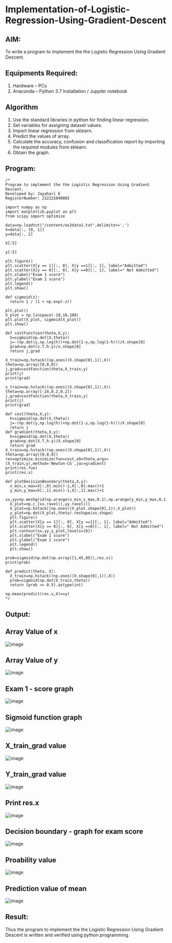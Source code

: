 # Implementation-of-Logistic-Regression-Using-Gradient-Descent

## AIM:
To write a program to implement the the Logistic Regression Using Gradient Descent.

## Equipments Required:
1. Hardware – PCs
2. Anaconda – Python 3.7 Installation / Jupyter notebook

## Algorithm
1. Use the standard libraries in python for finding linear regression.
2. Set variables for assigning dataset values.
3. Import linear regression from sklearn.
4. Predict the values of array.
5. Calculate the accuracy, confusion and classification report by importing the required modules from sklearn.
6. Obtain the graph.

## Program:
```
/*
Program to implement the the Logistic Regression Using Gradient Descent.
Developed by: Jayahari E
RegisterNumber: 212221040065

import numpy as np
import matplotlib.pyplot as plt
from scipy import optimize

data=np.loadtxt("/content/ex2data1.txt",delimiter=',')
X=data[:, [0, 1]]
y=data[:, 2]

X[:5]

y[:5]

plt.figure()
plt.scatter(X[y == 1][:, 0], X[y ==1][:, 1], label="Admitted")
plt.scatter(X[y == 0][:, 0], X[y ==0][:, 1], label=" Not Admitted")
plt.xlabel("Exam 1 score")
plt.ylabel("Exam 2 score")
plt.legend()
plt.show()

def sigmoid(z):
  return 1 / (1 + np.exp(-z))

plt.plot()
X_plot = np.linspace(-10,10,100)
plt.plot(X_plot, sigmoid(X_plot))
plt.show()

def costFunction(theta,X,y):
  h=sigmoid(np.dot(X,theta))
  j=-(np.dot(y,np.log(h))+np.dot(1-y,np.log(1-h)))/X.shape[0]
  grad=np.dot(x.T,h-y)/x.shape[0]
  return j,grad
  
X_train=np.hstack((np.ones((X.shape[0],1)),X))
theta=np.array([0,0,0])
j,grad=costFunction(theta,X_train,y)
print(j)
print(grad)

x_train=np.hstack((np.ones((X.shape[0],1)),X))
theta=np.array([-24,0.2,0.2])
j,grad=costFunction(theta,X_train,y)
print(j)
print(grad)

def cost(theta,X,y):
  h=sigmoid(np.dot(X,theta))
  j=-(np.dot(y,np.log(h))+np.dot(1-y,np.log(1-h)))/X.shape[0]
  return j
def gradient(theta,X,y):
  h=sigmoid(np.dot(X,theta))
  grad=np.dot(X.T,h-y)/X.shape[0]
  return grad
X_train=np.hstack((np.ones((X.shape[0],1)),X))
theta=np.array([0,0,0])
res=optimize.minimize(fun=cost,x0=theta,args=(X_train,y),method='Newton-CG',jac=gradient)
print(res.fun)
print(res.x)

def plotDecisionBoundary(theta,X,y):
  x_min,x_max=X[:,0].min()-1,X[:,0].max()+1
  y_min,y_max=X[:,1].min()-1,X[:,1].max()+1
  xx,yy=np.meshgrid(np.arange(x_min,x_max,0.1),np.arange(y_min,y_max,0.1))
  X_plot=np.c_[xx.ravel(),yy.ravel()]
  X_plot=np.hstack((np.ones((X_plot.shape[0],1)),X_plot))
  y_plot=np.dot(X_plot,theta).reshape(xx.shape)
  plt.figure()
  plt.scatter(X[y == 1][:, 0], X[y ==1][:, 1], label="Admitted")
  plt.scatter(X[y == 0][:, 0], X[y ==0][:, 1], label=" Not Admitted")
  plt.contour(xx,yy,y_plot,levels=[0])
  plt.xlabel("Exam 1 score")
  plt.ylabel("Exam 2 score")
  plt.legend()
  plt.show()
  
prob=sigmoid(np.dot(np.array([1,45,85]),res.x))
print(prob)

def predict(theta, X):
  X_train=np.hstack((np.ones((X.shape[0],1)),X))
  prob=sigmoid(np.dot(X_train,theta))
  return (prob >= 0.5).astype(int)

np.mean(predict(res.x,X)==y)
*/
```
## Output:

## Array Value of x
![image](https://user-images.githubusercontent.com/119389139/233685454-0adb4b94-f3fd-4e97-b8aa-6fcefb043d74.png)

## Array Value of y
![image](https://user-images.githubusercontent.com/119389139/233685521-644c69ed-e33f-4c87-9328-fc0bef73714c.png)

## Exam 1 - score graph
![image](https://user-images.githubusercontent.com/119389139/233688106-0246eac6-0a24-4b94-b162-1c08c4777107.png)

## Sigmoid function graph
![image](https://user-images.githubusercontent.com/119389139/233685832-e45b2e1b-aaf0-4828-bb22-eb845e32030b.png)

## X_train_grad value
![image](https://user-images.githubusercontent.com/119389139/233686027-0877fcff-43e1-458b-9c76-775fd2c09e98.png)

## Y_train_grad value
![image](https://user-images.githubusercontent.com/119389139/233686071-d4e01b9b-5bf1-4b47-b546-9f82e30c6213.png)

## Print res.x
![image](https://user-images.githubusercontent.com/119389139/233686143-e28eb2d2-b7b7-42ff-9ce9-6009bd8ebfc5.png)

## Decision boundary - graph for exam score
![image](https://user-images.githubusercontent.com/119389139/233686223-36c51815-9370-4076-885a-85c553eee393.png)

## Proability value 
![image](https://user-images.githubusercontent.com/119389139/233686314-7faa0663-8a83-49a7-9194-3941b2733b51.png)

## Prediction value of mean
![image](https://user-images.githubusercontent.com/119389139/233686372-15b81f06-74a3-4c98-b2c2-278b326ee179.png)


## Result:
Thus the program to implement the the Logistic Regression Using Gradient Descent is written and verified using python programming.

